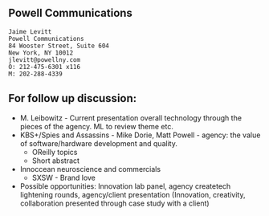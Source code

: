 ## Powell Communications
	Jaime Levitt
	Powell Communications
	84 Wooster Street, Suite 604
	New York, NY 10012
	jlevitt@powellny.com 
	O: 212-475-6301 x116
	M: 202-288-4339



## For follow up discussion:

- M. Leibowitz - Current presentation overall technology through the pieces of the agency. ML to review theme etc.
- KBS+/Spies and Assassins - Mike Dorie, Matt Powell - agency: the value of  software/hardware development and quality. 
	- OReilly topics
	- Short abstract
- Innoccean neuroscience and commercials
	- SXSW - Brand love 
- Possible opportunities: Innovation lab panel, agency createtech lightening rounds, agency/client presentation (Innovation, creativity, collaboration presented through case study with a client)